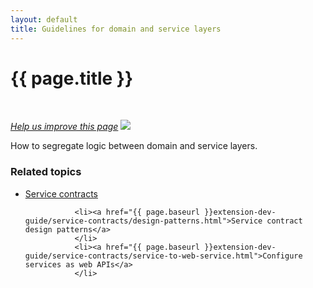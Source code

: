 ```yaml
---
layout: default
title: Guidelines for domain and service layers
---
```


<div class="container bs-docs-container">
   <div class="row">
      <div class="jumbotron">
         <h1 class="api1" id="domain-service-layers">{{ page.title }}</h1>
      </div>
      <div class="row">
         <div class="col-xs-3">
            <p>&nbsp;</p>
         </div>
         <div class="col-xs-9" role="main">
            <div class="bs-docs-section">
               <p><a href="{{ page.baseurl }}extension-dev-guide/service-contracts/service-domain-guidelines.md" target="_blank"><em>Help us improve this page</em></a>&nbsp;<img src="{{ site.baseurl }}/common/images/newWindow.gif"/></p>
               <p>How to segregate logic between domain and service layers.</p>
              <h3 id="related-topics">Related topics</h3>
               <ul>
               <li><a href="{{ page.baseurl }}extension-dev-guide/service-contracts/service-contracts.html">Service contracts</a></li>

               <li><a href="{{ page.baseurl }}extension-dev-guide/service-contracts/design-patterns.html">Service contract design patterns</a>
               </li>
               <li><a href="{{ page.baseurl }}extension-dev-guide/service-contracts/service-to-web-service.html">Configure services as web APIs</a>
               </li>
  </ul>
            </div>
         </div>
      </div>
   </div>
</div>





